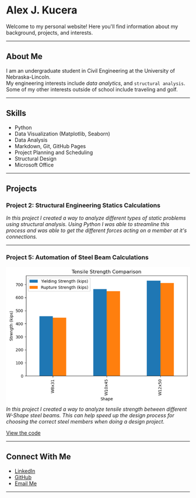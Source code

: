 # Alex J. Kucera

Welcome to my personal website! Here you'll find information about my background, projects, and interests.

---

## About Me

I am an undergraduate student in Civil Engineering at the University of Nebraska-Lincoln.  
My engineering interests include *data analytics*, and `structural analysis`. 
Some of my other interests outside of school include traveling and golf.

---

## Skills

- Python  
- Data Visualization (Matplotlib, Seaborn)  
- Data Analysis  
- Markdown, Git, GitHub Pages
- Project Planning and Scheduling
- Structural Design
- Microsoft Office

---

## Projects

### Project 2: Structural Engineering Statics Calculations 
*In this project I created a way to analyze different types of static problems using structural analysis. Using Python I was able to streamline this process and was able to get the different forces acting on a member at it's connections.*

---

### Project 5: Automation of Steel Beam Calculations
![Placeholder image](project5_tensilestrength.png)  
*In this project I created a way to analyze tensile strength between different W-Shape steel beams. This can help speed up the design process for choosing the correct steel members when doing a design project.*

[View the code](https://github.com/yourusername/project1)

---

## Connect With Me

- [LinkedIn](https://www.linkedin.com/feed/?trk=guest_homepage-basic_nav-header-signin)  
- [GitHub](https://github.com/AlexKucera99)  
- [Email Me](mailto:alexkucera99@gmail.com)

---

